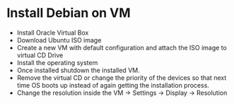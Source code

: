 # Install Debian on VM

  - Install Oracle Virtual Box
  - Download Ubuntu ISO image
  - Create a new VM with default configuration and attach the ISO image to virtual CD Drive
  - Install the operating system
  - Once installed shutdown the installed VM.
  - Remove the virtual CD or change the priority of the devices so that next time OS boots up instead of again getting the installation process. 
  - Change the resolution inside the VM -> Settings -> Display -> Resolution 

